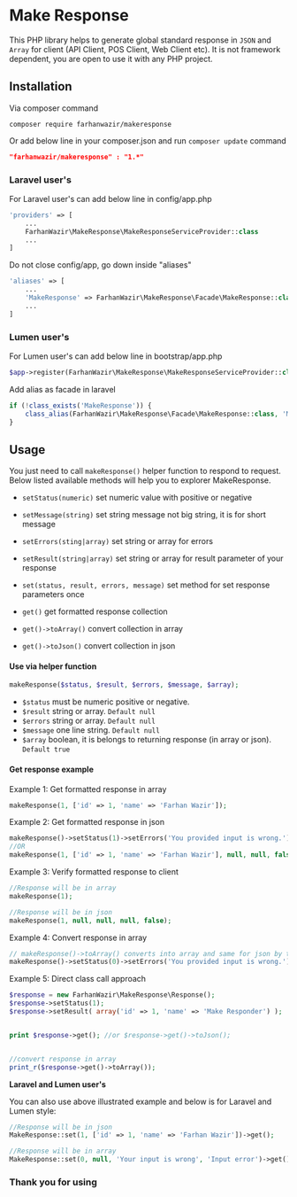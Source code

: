 # Make Response
This PHP library helps to generate global standard response in `JSON` and `Array` for client (API Client, POS Client, Web Client etc). It is not framework dependent, you are open to use it with any PHP project.

## Installation
Via composer command
```composer
composer require farhanwazir/makeresponse
```

Or add below line in your composer.json and run `composer update` command
```composer.json
"farhanwazir/makeresponse" : "1.*"
```

### Laravel user's
For Laravel user's can add below line in config/app.php
```php
'providers' => [
    ...
    FarhanWazir\MakeResponse\MakeResponseServiceProvider::class
    ...
]
```

Do not close config/app, go down inside "aliases"
```php
'aliases' => [
    ...
    'MakeResponse' => FarhanWazir\MakeResponse\Facade\MakeResponse::class
    ...
]
```

### Lumen user's
For Lumen user's can add below line in bootstrap/app.php
```php
$app->register(FarhanWazir\MakeResponse\MakeResponseServiceProvider::class);
```
Add alias as facade in laravel
```php
if (!class_exists('MakeResponse')) {
    class_alias(FarhanWazir\MakeResponse\Facade\MakeResponse::class, 'MakeResponse');
}
```

## Usage
You just need to call `makeResponse()` helper function to respond to request. Below listed available methods will help you to explorer MakeResponse.

- `setStatus(numeric)` set numeric value with positive or negative
- `setMessage(string)` set string message not big string, it is for short message
- `setErrors(sting|array)` set string or array for errors
- `setResult(string|array)` set string or array for result parameter of your response
- `set(status, result, errors, message)` set method for set response parameters once

- `get()` get formatted response collection
- `get()->toArray()` convert collection in array
- `get()->toJson()` convert collection in json

#### Use via helper function
```php
makeResponse($status, $result, $errors, $message, $array);
```
- `$status` must be numeric positive or negative.
- `$result` string or array. `Default null`
- `$errors` string or array. `Default null`
- `$message` one line string. `Default null`
- `$array` boolean, it is belongs to returning response (in array or json). `Default true`

#### Get response example
Example 1: Get formatted response in array
```php
makeResponse(1, ['id' => 1, 'name' => 'Farhan Wazir']);
```
Example 2: Get formatted response in json
```php
makeResponse()->setStatus(1)->setErrors('You provided input is wrong.')->get();
//OR
makeResponse(1, ['id' => 1, 'name' => 'Farhan Wazir'], null, null, false);
```
Example 3: Verify formatted response to client
```php
//Response will be in array
makeResponse(1);

//Response will be in json
makeResponse(1, null, null, null, false);
```
Example 4: Convert response in array
```php
// makeResponse()->toArray() converts into array and same for json by toJson()
makeResponse()->setStatus(0)->setErrors('You provided input is wrong.')->get()->toArray();
```
Example 5: Direct class call approach
```php
$response = new FarhanWazir\MakeResponse\Response();
$response->setStatus(1);
$response->setResult( array('id' => 1, 'name' => 'Make Responder') );


print $response->get(); //or $response->get()->toJson();


//convert response in array
print_r($response->get()->toArray());
```

**Laravel and Lumen user's**

You can also use above illustrated example and below is for Laravel and Lumen style:
```php
//Response will be in json
MakeResponse::set(1, ['id' => 1, 'name' => 'Farhan Wazir'])->get();

//Response will be in array
MakeResponse::set(0, null, 'Your input is wrong', 'Input error')->get()->toArray();
```


### Thank you for using